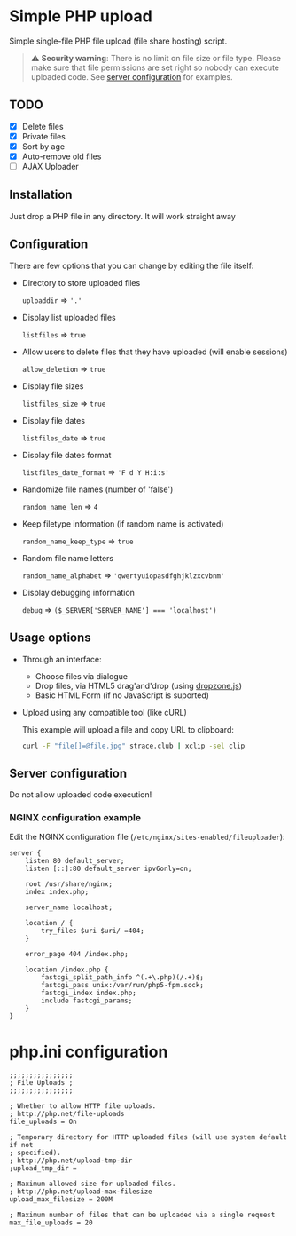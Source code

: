 # Simple PHP upload

Simple single-file PHP file upload (file share hosting) script.

> :warning: **Security warning**: There is no limit on file size or file type. Please make sure that file permissions are set right so nobody can execute uploaded code. See [server configuration](#server-configuration) for examples.

## TODO

- [x] Delete files
- [x] Private files
- [x] Sort by age
- [x] Auto-remove old files
- [ ] AJAX Uploader

## Installation

Just drop a PHP file in any directory. It will work straight away

## Configuration

There are few options that you can change by editing the file itself:


- Directory to store uploaded files

	`uploaddir` => `'.'`

- Display list uploaded files

	`listfiles` => `true`

- Allow users to delete files that they have uploaded (will enable sessions)

	`allow_deletion` => `true`

- Display file sizes

	`listfiles_size` => `true`

- Display file dates

	`listfiles_date` => `true`

- Display file dates format

	`listfiles_date_format` => `'F d Y H:i:s'`

- Randomize file names (number of 'false')

	`random_name_len` => `4`

- Keep filetype information (if random name is activated)

	`random_name_keep_type` => `true`

- Random file name letters

	`random_name_alphabet` => `'qwertyuiopasdfghjklzxcvbnm'`

- Display debugging information

	`debug` => `($_SERVER['SERVER_NAME'] === 'localhost')`

## Usage options

- Through an interface:
	- Choose files via dialogue
	- Drop files, via HTML5 drag'and'drop (using [dropzone.js](http://www.dropzonejs.com/))
	- Basic HTML Form (if no JavaScript is suported)
- Upload using any compatible tool (like cURL)

	This example will upload a file and copy URL to clipboard:

	```bash
	curl -F "file[]=@file.jpg" strace.club | xclip -sel clip
	```

## Server configuration

Do not allow uploaded code execution!

### NGINX configuration example

Edit the NGINX configuration file (`/etc/nginx/sites-enabled/fileuploader`):

	server {
		listen 80 default_server;
		listen [::]:80 default_server ipv6only=on;

		root /usr/share/nginx;
		index index.php;

		server_name localhost;

		location / {
			try_files $uri $uri/ =404;
		}

		error_page 404 /index.php;

		location /index.php {
			fastcgi_split_path_info ^(.+\.php)(/.+)$;
			fastcgi_pass unix:/var/run/php5-fpm.sock;
			fastcgi_index index.php;
			include fastcgi_params;
		}
	}

# php.ini configuration

    ;;;;;;;;;;;;;;;;
    ; File Uploads ;
    ;;;;;;;;;;;;;;;;
    
    ; Whether to allow HTTP file uploads.
    ; http://php.net/file-uploads
    file_uploads = On
    
    ; Temporary directory for HTTP uploaded files (will use system default if not
    ; specified).
    ; http://php.net/upload-tmp-dir
    ;upload_tmp_dir =
    
    ; Maximum allowed size for uploaded files.
    ; http://php.net/upload-max-filesize
    upload_max_filesize = 200M
    
    ; Maximum number of files that can be uploaded via a single request
    max_file_uploads = 20
